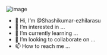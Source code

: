 ![image](https://github.com/Shashikumar-ezhilarasu/Shashikumar-ezhilarasu/assets/152071778/b6611973-2944-41f3-b4e2-de953a9621f4)

- 👋 Hi, I’m @Shashikumar-ezhilarasu
- 👀 I’m interested in ...
- 🌱 I’m currently learning ...
- 💞️ I’m looking to collaborate on ...
- 📫 How to reach me ...

<!---
Shashikumar-ezhilarasu/Shashikumar-ezhilarasu is a ✨ special ✨ repository because its `README.md` (this file) appears on your GitHub profile.
You can click the Preview link to take a look at your changes.
--->
